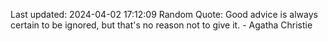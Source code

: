 Last updated: 2024-04-02 17:12:09
Random Quote: Good advice is always certain to be ignored, but that's no reason not to give it. - Agatha Christie